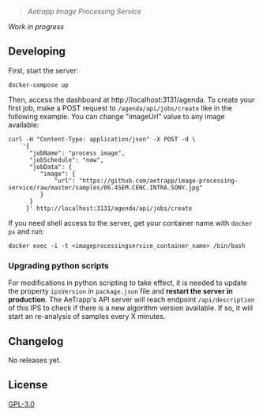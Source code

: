 > *Aetrapp Image Processing Service*

*Work in progress*

## Developing

First, start the server:

    docker-compose up

Then, access the dashboard at http://localhost:3131/agenda. To create your first job, make a POST request to `/agenda/api/jobs/create` like in the following example. You can change "imageUrl" value to any image available:

````shell
curl -H "Content-Type: application/json" -X POST -d \
    '{
      "jobName": "process image",
      "jobSchedule": "now",
      "jobData": {
         "image": {
             "url": "https://github.com/aetrapp/image-processing-service/raw/master/samples/06.4SEM.CENC.INTRA.SONY.jpg"
         }
      }
     }' http://localhost:3131/agenda/api/jobs/create
````

If you need shell access to the server, get your container name with `docker ps` and run:

    docker exec -i -t <imageprocessingservice_container_name> /bin/bash

### Upgrading python scripts

For modifications in python scripting to take effect, it is needed to update the property `ipsVersion` in `package.json` file and **restart the server in production**. The AeTrapp's API server will reach endpoint `/api/description` of this IPS to check if there is a new algorithm version available. If so, it will start an re-analysis of samples every X minutes.

## Changelog

No releases yet.

## License

[GPL-3.0](LICENSE)

